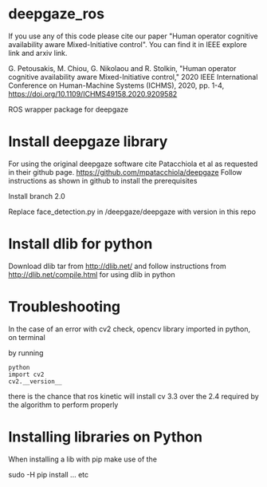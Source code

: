 # deepgaze_ros
If you use any of this code please cite our paper "Human operator cognitive availability aware Mixed-Initiative control". You can find it in IEEE explore link and arxiv link.

G. Petousakis, M. Chiou, G. Nikolaou and R. Stolkin, "Human operator cognitive availability aware Mixed-Initiative control," 2020 IEEE International Conference on Human-Machine Systems (ICHMS), 2020, pp. 1-4, https://doi.org/10.1109/ICHMS49158.2020.9209582


ROS wrapper package for deepgaze 

# Install deepgaze library 
For using the original deepgaze software cite Patacchiola et al as requested in their github page. 
https://github.com/mpatacchiola/deepgaze
Follow instructions as shown in github to install the prerequisites 

Install branch 2.0 

Replace face_detection.py in /deepgaze/deepgaze with version in this repo 

# Install dlib for python
Download dlib tar from http://dlib.net/ and 
follow instructions from http://dlib.net/compile.html for using dlib in python

# Troubleshooting

In the case of an error with cv2 check, opencv library imported in python, on terminal 

by running

```shell
python
import cv2
cv2.__version__
```

there is the chance that ros kinetic will install cv 3.3 over the 2.4 required by the algorithm to perform properly 

# Installing libraries on Python

When installing a lib with pip make use of the 

sudo -H pip install ... etc

